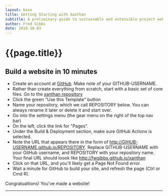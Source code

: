 ```yaml
---
layout: base
title: Getting Starting with Xanthan
subtitle: A preliminary guide to sustainable and extensible project websites
author: Fred Gibbs
date: 2019-10-03
---
```


# {{page.title}}

## Build a website in 10 minutes
- Create an account at [GitHub](http://github.com/register). Make note of your GITHUB-USERNAME.
- Rather than create everything from scratch, start with a basic set of core files.  Go to the [xanthan repository](http://github.com/fredgibbs/xanthan)
- Click the green "Use this Template" button
- Name your repository, which we call REPOSITORY below. You can always rename it later or delete it and start over.
- Go into the settings menu (the gear menu on the right of the top nav bar)
- On the left, click the link for "Pages".
- Under the Build & Deployment section, make sure GitHub Actions is selected.
- Note the URL that appears there in the form of http://GIHUB-USERNAME.github.io/REPOSITORY. Replace GITHUB-USERNAME with your GitHub username, and REPOSITORY with your repository name. Your final URL should loook like http://fwgibbs.github.io/xanthan
- Click on that URL, and you'll likely get a Page Not Found error.
- Wait a minute for GitHub to build your site, and refresh the page (Ctrl or Cmd R).

Congratualtions! You've made a website!

---

